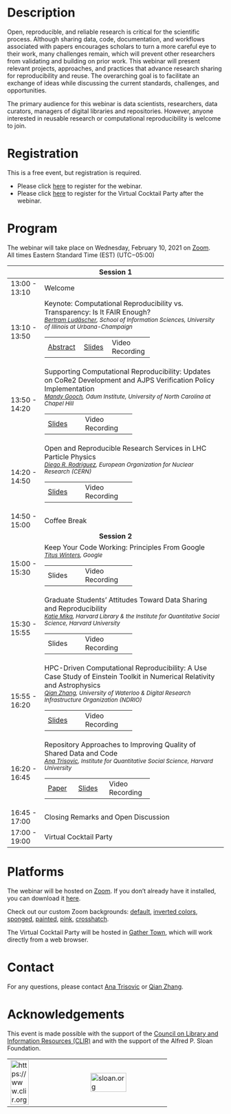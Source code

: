 # Description

Open, reproducible, and reliable research is critical for the scientific process. Although sharing data, code, documentation, and workflows associated with papers encourages scholars to turn a more careful eye to their work, many challenges remain, which will prevent other researchers from validating and building on prior work. This webinar will present relevant projects, approaches, and practices that advance research sharing for reproducibility and reuse. The overarching goal is to facilitate an exchange of ideas while discussing the current standards, challenges, and opportunities. 

The primary audience for this webinar is data scientists, researchers, data curators, managers of digital libraries and repositories. However, anyone interested in reusable research or computational reproducibility is welcome to join.

# Registration
This is a free event, but registration is required. 

- Please click [here](https://clirdlf.zoom.us/webinar/register/5016118615226/WN_kt9FzJKCQguURSlDgTNKTQ) to register for the webinar.
- Please click [here](https://docs.google.com/forms/d/e/1FAIpQLSdoiklA15EKuZJHy9yf668dXnmtNlK4lgDZIV8hEirkTUVXeg/viewform) to register for the Virtual Cocktail Party after the webinar.


# Program 

The webinar will take place on Wednesday, February 10, 2021 on [Zoom](https://zoom.us/download).<br>
All times Eastern Standard Time (EST) (UTC−05:00)

<table id="table1">
<thead>
  <tr>
    <th colspan="2">Session 1</th>
  </tr>
</thead>
<tbody>
  <tr>
    <td>13:00 - 13:10</td>
    <td>Welcome</td>
  </tr>
  <tr>
    <td>13:10 - 13:50</td>
    <td>
        Keynote: Computational Reproducibility vs. Transparency: Is It FAIR Enough?<br>
        <small><i><a href="https://ischool.illinois.edu/people/bertram-ludascher">Bertram Ludäscher</a>, School of Information Sciences, University of Illinois at Urbana-Champaign</i></small>
        <div><table class="rec" style="width:60%">
          <tr>
            <td width="20%"><a href="keynote">Abstract</a></td>
            <td width="20%"><a href="slides/bludaescher.pdf">Slides</a></td>
            <td width="20%">Video Recording</td>
          </tr>
        </table></div>
    </td>
  </tr>
  <tr>
    <td>13:50 - 14:20</td>
    <td>
        Supporting Computational Reproducibility: Updates on CoRe2 Development and AJPS Verification Policy Implementation<br>
        <small><i><a href="https://odum.unc.edu/people/gooch/">Mandy Gooch</a>, Odum Institute, University of North Carolina at Chapel Hill</i></small>
        <div><table class="rec" style="width:50%">
          <tr>
            <td width="25%"><a href="slides/mgooch.pdf">Slides</a></td>
            <td width="25%">Video Recording</td>
          </tr>
        </table></div>
    </td>
  </tr>
  <tr>
    <td>14:20 - 14:50</td>
    <td>
        Open and Reproducible Research Services in LHC Particle Physics<br>
        <small><i><a href="https://orcid.org/0000-0003-0649-2002">Diego R. Rodriguez</a>, European Organization for Nuclear Research (CERN)</i></small>
        <div><table class="rec" style="width:50%">
          <tr>
            <td width="25%"><a href="slides/drodriguez.pdf">Slides</a></td>
            <td width="25%">Video Recording</td>
          </tr>
        </table></div>
    </td>
  </tr>
  <tr>
    <td>14:50 - 15:00</td>
    <td>
        Coffee Break
    </td>
  </tr>
  <tr>
    <td colspan="2" style="text-align:center"><b>Session 2</b></td>
  </tr>
  <tr>
    <td>15:00 - 15:30</td>
    <td>
        Keep Your Code Working: Principles From Google<br>
        <small><i><a href="https://www.oreilly.com/pub/au/7953">Titus Winters</a>, Google</i></small>
        <div><table class="rec" style="width:50%">
          <tr>
            <td width="25%">Slides</td>
            <td width="25%">Video Recording</td>
          </tr>
        </table></div>
    </td>
  </tr>
  <tr>
    <td>15:30 - 15:55</td>
    <td>
        Graduate Students’ Attitudes Toward Data Sharing and Reproducibility<br>
        <small><i><a href="https://hlrdm.library.harvard.edu/people/katie-mika">Katie Mika</a>,
        Harvard Library & the Institute for Quantitative Social Science, Harvard University</i></small>
        <div><table class="rec" style="width:50%">
          <tr>
            <td width="25%">Slides</td>
            <td width="25%">Video Recording</td>
          </tr>
        </table></div>
    </td>
  </tr>
  <tr>
    <td>15:55 - 16:20</td>
    <td>
        HPC-Driven Computational Reproducibility: A Use Case Study of Einstein Toolkit in Numerical Relativity and Astrophysics<br>
        <small><i><a href="https://engagedri.ca/about-engage-dri/team/qian-zhang-senior-analyst-for-research-software-rs">Qian Zhang</a>, University of Waterloo & Digital Research Infrastructure Organization (NDRIO)</i></small>
        <div><table class="rec" style="width:50%">
          <tr>
            <td width="25%"><a href="">Slides</a></td>
            <td width="25%">Video Recording</td>
          </tr>
        </table></div>
    </td>
  </tr>
  <tr>
    <td>16:20 - 16:45</td>
    <td>
        Repository Approaches to Improving Quality of Shared Data and Code<br>
        <small><i><a href="https://projects.iq.harvard.edu/atrisovic">Ana Trisovic</a>, Institute for Quantitative Social Science, Harvard University</i></small>
        <div><table class="rec" style="width:60%">
          <tr>
            <td width="20%"><a href="https://www.mdpi.com/2306-5729/6/2/15">Paper</a></td>
            <td width="20%"><a href="slides/atrisovic.pdf">Slides</a></td>
            <td width="20%">Video Recording</td>
          </tr>
        </table></div>
    </td>
  </tr>
  <tr>
    <td>16:45 - 17:00</td>
    <td>Closing Remarks and Open Discussion</td>
  </tr>
  <tr>
    <td>17:00 - 19:00</td>
    <td>Virtual Cocktail Party</td>
  </tr>
</tbody>
</table>

# Platforms

The webinar will be hosted on [Zoom](https://zoom.us/download). If you don’t already have it installed, you can download it [here](https://zoom.us/download).

Check out our custom Zoom backgrounds: [default](imgs/zoom-bg-default.png), [inverted colors](imgs/zoom-bg-inverted.png), [sponged](imgs/zoom-bg-default-artsy1.png), [painted](imgs/zoom-bg-default-artsy2.png), [pink](imgs/zoom-bg-inverted-artsy.png), [crosshatch](imgs/zoom-bg-default-artsy3.png).

The Virtual Cocktail Party will be hosted in [Gather Town](https://gather.town/), which will work directly from a web browser.

# Contact

For any questions, please contact <a href="mailto:anatrisovic@g.harvard.edu">Ana Trisovic</a> or <a href="mailto:zhangqian06@gmail.com">Qian Zhang</a>.

# Acknowledgements  

This event is made possible with the support of the [Council on Library and Information Resources (CLIR)](https://www.clir.org) and with the support of the Alfred P. Sloan Foundation.

<table id="wrapper" cellpadding="0" cellspacing="0" border="0">
  <tr>
    <td style="width:50%;">
        <img src="https://clir.wordpress.clir.org/wp-content/uploads/sites/6/2017/10/CLIR_red_w_wordmark.png" alt="https://www.clir.org" style="width:50%"></td>
    <td style="width:50%;">
        <img src="https://sloan.org/storage/app/media/uploaded-files/Logo-2B-SMALL-Gold-Blue.png" alt="sloan.org" style="width:70%"></td>
  </tr>
</table>
